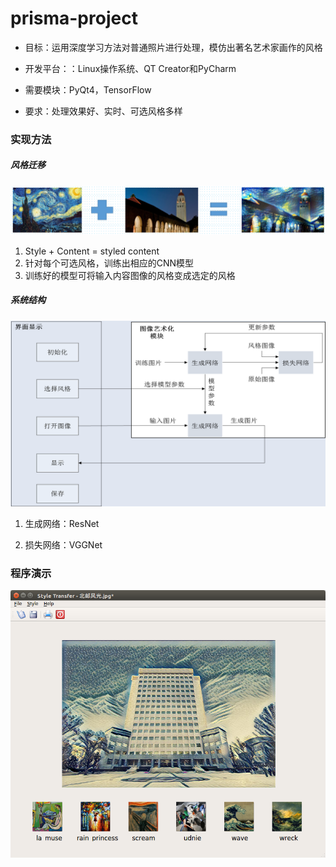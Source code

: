 # prisma-project
- 目标：运用深度学习方法对普通照片进行处理，模仿出著名艺术家画作的风格 

- 开发平台：：Linux操作系统、QT Creator和PyCharm

- 需要模块：PyQt4，TensorFlow

- 要求：处理效果好、实时、可选风格多样 

  

### 实现方法

##### 风格迁移

![](https://github.com/songh1024/prisma-project/blob/master/images/results/%E5%9B%BE%E7%89%871.png?raw=true)

1. Style + Content = styled content 
2. 针对每个可选风格，训练出相应的CNN模型 
3. 训练好的模型可将输入内容图像的风格变成选定的风格

##### 系统结构

![](https://github.com/songh1024/prisma-project/blob/master/images/results/%E5%9B%BE%E7%89%872.png?raw=true)

1. 生成网络：ResNet

2. 损失网络：VGGNet

   

### 程序演示

![](https://github.com/songh1024/prisma-project/blob/master/images/results/%E5%9B%BE%E7%89%873.png?raw=true)